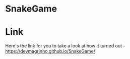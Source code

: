# SnakeGame

# Link
Here's the link for you to take a look at how it turned out - https://devmagrinho.github.io/SnakeGame/
